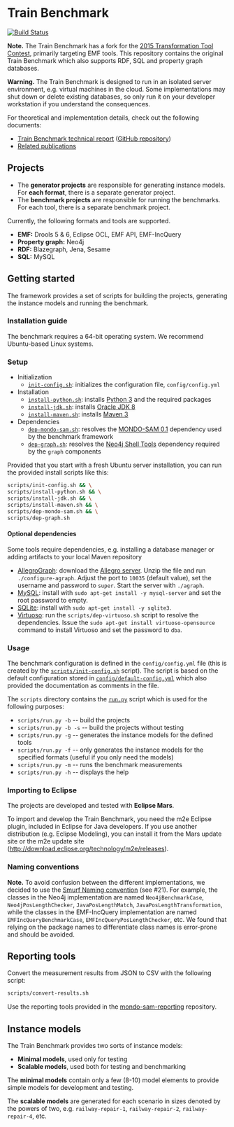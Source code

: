 # Train Benchmark

[![Build Status](https://travis-ci.org/FTSRG/trainbenchmark.svg?branch=master)](https://travis-ci.org/FTSRG/trainbenchmark)

**Note.** The Train Benchmark has a fork for the [2015 Transformation Tool Contest](https://github.com/FTSRG/trainbenchmark-ttc), primarily targeting EMF tools. This repository contains the original Train Benchmark which also supports RDF, SQL and property graph databases.

**Warning.** The Train Benchmark is designed to run in an isolated server environment, e.g. virtual machines in the cloud. Some implementations may shut down or delete existing databases, so only run it on your developer workstation if you understand the consequences.

For theoretical and implementation details, check out the following documents:
* [Train Benchmark technical report](https://www.sharelatex.com/github/repos/FTSRG/trainbenchmark-docs/builds/latest/output.pdf) ([GitHub repository](https://github.com/FTSRG/trainbenchmark-docs))
* [Related publications](http://incquery.net/publications/trainbenchmark)

## Projects

* The **generator projects** are responsible for generating instance models. For **each format**, there is a separate generator project.
* The **benchmark projects** are responsible for running the benchmarks. For each tool, there is a separate benchmark project.

Currently, the following formats and tools are supported.

* **EMF:** Drools 5 & 6, Eclipse OCL, EMF API, EMF-IncQuery
* **Property graph:** Neo4j
* **RDF:** Blazegraph, Jena, Sesame
* **SQL:** MySQL

## Getting started

The framework provides a set of scripts for building the projects, generating the instance models and running the benchmark.

### Installation guide

The benchmark requires a 64-bit operating system. We recommend Ubuntu-based Linux systems.

### Setup

* Initialization
    * [`init-config.sh`](scripts/init-config.sh): initializes the configuration file, `config/config.yml`
* Installation
    * [`install-python.sh`](scripts/install-python.sh): installs [Python 3](https://www.python.org/downloads/) and the required packages
    * [`install-jdk.sh`](scripts/install-jdk.sh): installs [Oracle JDK 8](https://github.com/FTSRG/cheat-sheets/wiki/Linux-packages#oracle-jdk)
    * [`install-maven.sh`](scripts/install-maven.sh): installs [Maven 3](https://github.com/FTSRG/technology-cheat-sheets/wiki/Linux-packages#maven-3)
* Dependencies
    * [`dep-mondo-sam.sh`](scripts/dep-mondo-sam.sh): resolves the [MONDO-SAM 0.1](https://github.com/FTSRG/mondo-sam/tree/v0.1.0) dependency used by the benchmark framework
    * [`dep-graph.sh`](scripts/dep-graph.sh): resolves the [Neo4j Shell Tools](https://github.com/jexp/neo4j-shell-tools) dependency required by the `graph` components

Provided that you start with a fresh Ubuntu server installation, you can run the provided install scripts like this:

```bash
scripts/init-config.sh && \
scripts/install-python.sh && \
scripts/install-jdk.sh && \
scripts/install-maven.sh && \
scripts/dep-mondo-sam.sh && \
scripts/dep-graph.sh
```

#### Optional dependencies

Some tools require dependencies, e.g. installing a database manager or adding artifacts to your local Maven repository

* [AllegroGraph](hu.bme.mit.trainbenchmark.benchmark.allegro): download the [Allegro server](http://franz.com/agraph/downloads/server). Unzip the file and run `./configure-agraph`. Adjust the port to `10035` (default value), set the username and password to `super`. Start the server with `./agraph`.
* [MySQL](hu.bme.mit.trainbenchmark.benchmark.mysql): install with `sudo apt-get install -y mysql-server` and set the root password to empty.
* [SQLite](hu.bme.mit.trainbenchmark.benchmark.sqlite): install with `sudo apt-get install -y sqlite3`.
* [Virtuoso](hu.bme.mit.trainbenchmark.benchmark.virtuoso): run the `scripts/dep-virtuoso.sh` script to resolve the dependencies. Issue the `sudo apt-get install virtuoso-opensource` command to install Virtuoso and set the password to `dba`.

### Usage

The benchmark configuration is defined in the `config/config.yml` file (this is created by the [`scripts/init-config.sh`](scripts/init-config.sh) script). The script is based on the default configuration stored in [`config/default-config.yml`](config/default-config.yml) which also provided the documentation as comments in the file.

The `scripts` directory contains the [`run.py`](scripts/run.py) script which is used for the following purposes:
* `scripts/run.py -b` -- build the projects
* `scripts/run.py -b -s` -- build the projects without testing
* `scripts/run.py -g` -- generates the instance models for the defined tools
* `scripts/run.py -f` -- only generates the instance models for the specified formats (useful if you only need the models)
* `scripts/run.py -m` -- runs the benchmark measurements
* `scripts/run.py -h` -- displays the help

### Importing to Eclipse

The projects are developed and tested with **Eclipse Mars**.

To import and develop the Train Benchmark, you need the m2e Eclipse plugin, included in Eclipse for Java developers. If you use another distribution (e.g. Eclipse Modeling), you can install it from the Mars update site or the m2e update site (<http://download.eclipse.org/technology/m2e/releases>).

### Naming conventions

**Note.** To avoid confusion between the different implementations, we decided to use the [Smurf Naming convention](http://blog.codinghorror.com/new-programming-jargon/) (see #21). For example, the classes in the Neo4j implementation are named `Neo4jBenchmarkCase`, `Neo4jPosLengthChecker`, `JavaPosLengthMatch`, `JavaPosLengthTransformation`, while the classes in the EMF-IncQuery implementation are named `EMFIncQueryBenchmarkCase`, `EMFIncQueryPosLengthChecker`, etc. We found that relying on the package names to differentiate class names is error-prone and should be avoided.

## Reporting tools

Convert the measurement results from JSON to CSV with the following script:

```bash
scripts/convert-results.sh
```

Use the reporting tools provided in the [mondo-sam-reporting](https://github.com/FTSRG/mondo-sam-reporting) repository.

## Instance models

The Train Benchmark provides two sorts of instance models:

* **Minimal models**, used only for testing
* **Scalable models**, used both for testing and benchmarking

The **minimal models** contain only a few (8-10) model elements to provide simple models for development and testing.

The **scalable models** are generated for each scenario in sizes denoted by the powers of two, e.g. `railway-repair-1`, `railway-repair-2`, `railway-repair-4`, etc.
